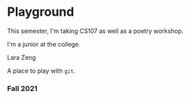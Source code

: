 # Playground

This semester, I'm taking CS107 as well as a poetry workshop. 

I'm a junior at the college. 

Lara Zeng

A place to play with `git`.

### Fall 2021
